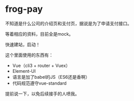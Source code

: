 # frog-pay

不知道是什么公司的介绍页和支付页，据说是为了申请支付接口。

等着相应的资料，目前全是mock。

快速建站，启动！

这个里面使用的东西有：

- Vue（cli3 + router + Vuex）
- Element-UI
- 语言是加了babel的JS（ES6还是香啊）
- 代码规范遵守vue-standard

提前说一下，以免后续接手的人喷我。